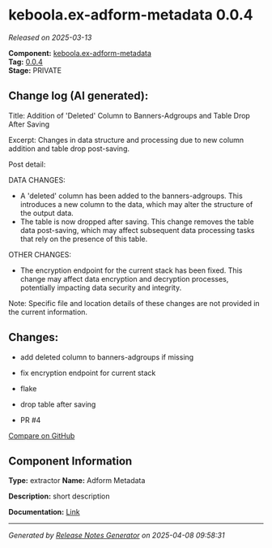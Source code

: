 #  keboola.ex-adform-metadata 0.0.4

_Released on 2025-03-13_

**Component:** [keboola.ex-adform-metadata](https://github.com/keboola/component-adform)  
**Tag:** [0.0.4](https://github.com/keboola/component-adform/releases/tag/0.0.4)  
**Stage:** PRIVATE


## Change log (AI generated):
Title: Addition of 'Deleted' Column to Banners-Adgroups and Table Drop After Saving

Excerpt: Changes in data structure and processing due to new column addition and table drop post-saving.

Post detail: 

DATA CHANGES:
- A 'deleted' column has been added to the banners-adgroups. This introduces a new column to the data, which may alter the structure of the output data.
- The table is now dropped after saving. This change removes the table data post-saving, which may affect subsequent data processing tasks that rely on the presence of this table.

OTHER CHANGES:
- The encryption endpoint for the current stack has been fixed. This change may affect data encryption and decryption processes, potentially impacting data security and integrity.

Note: Specific file and location details of these changes are not provided in the current information.



## Changes:



- add deleted column to banners-adgroups if missing 




- fix encryption endpoint for current stack 




- flake 




- drop table after saving 




- PR #4 



[Compare on GitHub](https://github.com/keboola/component-adform/compare/0.0.3...0.0.4)



## Component Information
**Type:** extractor
**Name:** Adform Metadata

**Description:** short description


**Documentation:** [Link](https://github.com/keboola/component-adform/blob/master/README.md)



---
_Generated by [Release Notes Generator](https://github.com/keboola/release-notes-generator)
on 2025-04-08 09:58:31_